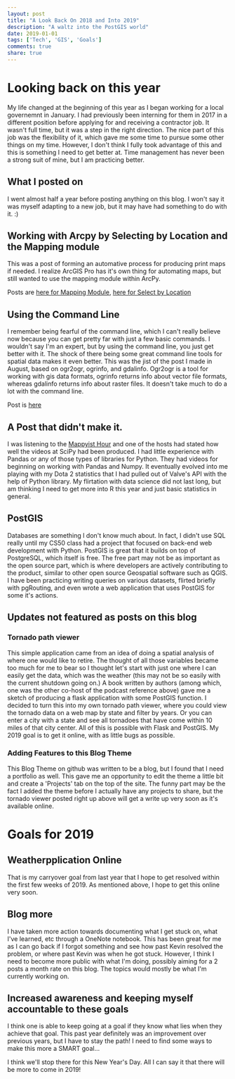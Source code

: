 ```yaml
---
layout: post
title: "A Look Back On 2018 and Into 2019"
description: "A waltz into the PostGIS world"
date: 2019-01-01
tags: ['Tech', 'GIS', 'Goals']
comments: true
share: true
---
```


# Looking back on this year

My life changed at the beginning of this year as I began working for a local governemnt
in January. I had previously been interning for them in 2017 in a different position before
applying for and receiving a contractor job. It wasn't full time, but it was a step in the right 
direction. The nice part of this job was the flexibility of it, which gave
me some time to pursue some other things on my time. However, I don't think I fully took
advantage of this and this is something I need to get better at. Time management
has never been a strong suit of mine, but I am practicing better. 

## What I posted on

I went almost half a year before posting anything on this blog. I won't say it was
myself adapting to a new job, but it may have had something to do with it. :)

## Working with Arcpy by Selecting by Location and the Mapping module

This was a post of forming an automative process for producing print maps
if needed. I realize ArcGIS Pro has it's own thing for automating maps, but still wanted to 
use the mapping module within ArcPy. 

Posts are [here for Mapping Module](https://kevinmanion.com/2018-06-19/Arcpy-mp/), [here for Select by Location](https://kevinmanion.com/2018-06-26/Select-by-Location/)

## Using the Command Line

I remember being fearful of the command line, which I can't really believe now because you can get pretty
far with just a few basic commands. I wouldn't say I'm an expert, but by using the command line, you 
just get better with it. The shock of there being some great command line tools for spatial data makes it even better.
This was the jist of the post I made in August, based on ogr2ogr, ogrinfo, and gdalinfo. Ogr2ogr is a tool
for working with gis data formats, ogrinfo returns info about vector file formats, whereas gdalinfo returns info 
about raster files. It doesn't take much to do a lot with the command line.

Post is [here](https://kevinmanion.com/2018-08-19/Command-Line-for-GIS/)
## A Post that didn't make it.

I was listening to the [Mappyist Hour](http://www.themappyisthour.com/) and one of the hosts had stated how well
the videos at SciPy had been produced. I had little experience with Pandas or any of those types of libraries 
for Python. They had videos for beginning on working with Pandas and Numpy. It eventually evolved into me 
playing with my Dota 2 statistics that I had pulled out of Valve's API with the help of Python library. My flirtation with data science
did not last long, but am thinking I need to get more into R this year and just basic statistics in general.

## PostGIS

Databases are something I don't know much about. In fact, I didn't use SQL really until my CS50 class had a project that
focused on back-end web development with Python. PostGIS is great that it builds on top of PostgreSQL, which itself is free.
The free part may not be as important as the open source part, which is where developers are actively contributing to the 
product, similar to other open source Geospatial software such as QGIS. I have been practicing writing queries on various
datasets, flirted briefly with pgRouting, and even wrote a web application that uses PostGIS for some it's 
actions. 


## Updates not featured as posts on this blog 

### Tornado path viewer

This simple application came from an idea of doing a spatial analysis of where one would like to retire. The thought
of all those variables became too much for me to bear so I thought let's start with just one where I can easily
get the data, which was the weather (this may not be so easily with the current shutdown going on.) A book written by
authors (among which, one was the other co-host of the podcast reference above) gave me a sketch of producing a flask
application with some PostGIS function. I decided to turn this into my own tornado path viewer, where you could view 
the tornado data on a web map by state and filter by years. Or you can enter a city with a state and see all 
tornadoes that have come within 10 miles of that city center. All of this is possible with Flask and PostGIS. My
2019 goal is to get it online, with as little bugs as possible.

### Adding Features to this Blog Theme

This Blog Theme on github was written to be a blog, but I found that I need a portfolio as well. This gave me 
an opportunity to edit the theme a little bit and create a 'Projects' tab on the top of the site. The funny part may 
be the fact I added the theme before I actually have any projects to share, but the tornado viewer posted right 
up above will get a write up very soon as it's available online.


# Goals for 2019

## Weatherpplication Online

That is my carryover goal from last year that I hope to get resolved within the first few weeks of 2019. As mentioned above,
I hope to get this online very soon.

## Blog more

I have taken more action towards documenting what I get stuck on, what I've learned, etc through a OneNote notebook. This has
been great for me as I can go back if I forgot something and see how past Kevin resolved the problem, or where past Kevin was
when he got stuck. However, I think I need to become more public with what I'm doing, possibly aiming for a 2 posts a month rate 
on this blog. The topics would mostly be what I'm currently working on.

## Increased awareness and keeping myself accountable to these goals

I think one is able to keep going at a goal if they know what lies when they achieve that goal. This past year definitely was
an improvement over previous years, but I have to stay the path! I need to find some ways to make this more a SMART goal...

I think we'll stop there for this New Year's Day. All I can say it that there will be more to come in 2019!